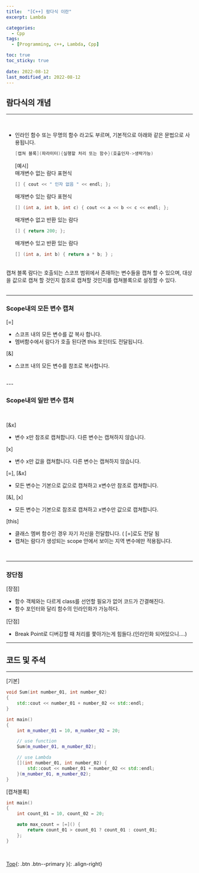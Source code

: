 ```yaml
---
title:  "[C++] 람다식 이란"
excerpt: Lambda

categories:
  - Cpp
tags:
  - [Programming, c++, Lambda, Cpp]

toc: true
toc_sticky: true
 
date: 2022-08-12
last_modified_at: 2022-08-12
---
```


## 람다식의 개념
---
<br>

* 인라인 함수 또는 무명의 함수 라고도 부르며, 기본적으로 아래와 같은 문법으로 사용됩니다.

  ```c++
  [캡쳐 블록](파라미터){실행할 처리 또는 함수}(호출인자->생략가능)
  ```

  [예시]  
  매개변수 없는 람다 표현식

  ```c++
  [] { cout << " 인자 없음 " << endl; };
  ```

  매개변수 있는 람다 표현식 
  ```c++
  [] (int a, int b, int c) { cout << a << b << c << endl; };
  ```

  매개변수 없고 반환 있는 람다
  ```c++
  [] { return 200; };
  ```

  매개변수 있고 반환 있는 람다
  ```c++
  [] (int a, int b) { return a * b; } ;
  ```
<br>
  캡쳐 블록
  람다는 호출되는 스코프 범위에서 존재하는 변수들을 캡쳐 할 수 있으며, 대상을 값으로 캡쳐 할 것인지 참조로 캡쳐할 것인지를 캡쳐블록으로 설정할 수 있다.
<br><br>

---

### Scope내의 모든 변수 캡쳐

[=]
* 스코프 내의 모든 변수를 값 복사 합니다.
* 멤버함수에서 람다가 호출 된다면 this 포인터도 전달됩니다.

[&]
* 스코프 내의 모든 변수를 참조로 복사합니다.
<br>
---

### Scope내의 일반 변수 캡쳐 
<br>

[&x]
* 변수 x만 참조로 캡쳐합니다. 다른 변수는 캡쳐하지 않습니다.
  
[x]
* 변수 x만 값을 캡쳐합니다. 다른 변수는 캡쳐하지 않습니다. 

[=], [&x]
* 모든 변수는 기본으로 값으로 캡쳐하고 x변수만 참조로 캡쳐합니다. 
  
[&], [x]
* 모든 변수는 기본으로 참조로 캡쳐하고 x변수만 값으로 캡쳐합니다. 
  
[this]
* 클래스 멤버 함수인 경우 자기 자신을 전달합니다. ( [=]로도 전달 됨 
* 캡쳐는 람다가 생성되는 scope 안에서 보이는 지역 변수에만 적용됩니다. 
<br>

---

### 장단점

[장점]
* 함수 객체와는 다르게 class를 선언할 필요가 없어 코드가 간결해진다.
* 함수 포인터와 달리 함수의 인라인화가 가능하다.

[단점]
* Break Point로 디버깅할 때 처리를 쫓아가는게 힘들다.(인라인화 되어있으니....)

---

## 코드 및 주석
---

[기본]
```c++
void Sum(int number_01, int number_02) 
{
	std::cout << number_01 + number_02 << std::endl;
}

int main()
{
	int m_number_01 = 10, m_number_02 = 20;

	// use function
	Sum(m_number_01, m_number_02);

	// use Lambda
	[](int number_01, int number_02) {
		std::cout << number_01 + number_02 << std::endl;
	}(m_number_01, m_number_02);
}
```

[캡쳐블록]

```c++
int main()
{
	int count_01 = 10, count_02 = 20;

	auto max_count = [=]() {
		return count_01 > count_01 ? count_01 : count_01;
	};
}
```
<br>


[Top](#){: .btn .btn--primary }{: .align-right}